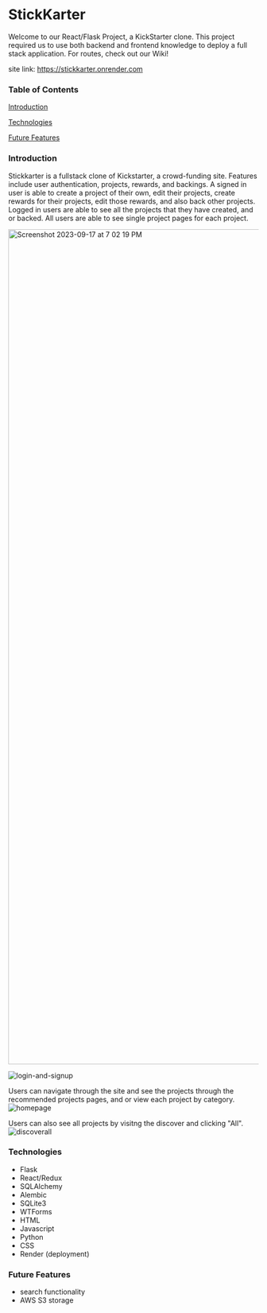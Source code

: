 # StickKarter
Welcome to our React/Flask Project, a KickStarter clone. This project required us to use both backend and frontend knowledge to deploy a full stack application. For routes, check out our Wiki!

site link: https://stickkarter.onrender.com


### Table of Contents
[Introduction](#intro)

[Technologies](#technologies)

[Future Features](#comingsoon)

### <a name="intro"></a> Introduction
Stickkarter is a fullstack clone of Kickstarter, a crowd-funding site. Features include user authentication, projects, rewards, and backings. A signed in user is able to create a project of their own, edit their projects, create rewards for their projects, edit those rewards, and also back other projects. Logged in users are able to see all the projects that they have created, and or backed. All users are able to see single project pages for each project.

<img width="1680" alt="Screenshot 2023-09-17 at 7 02 19 PM" src="https://github.com/andrew-khai/StickKarter/assets/127797007/a3253448-8e10-418f-a418-d3a63093e16e">

![login-and-signup](https://github.com/andrew-khai/StickKarter/assets/127797007/1f96d034-4f15-4299-b917-c2e8b2a46363)

Users can navigate through the site and see the projects through the recommended projects pages, and or view each project by category.
![homepage](https://github.com/andrew-khai/StickKarter/assets/127797007/1014f1b2-e570-45ed-b059-bddf3ed8c550)

Users can also see all projects by visitng the discover and clicking "All".
![discoverall](https://github.com/andrew-khai/StickKarter/assets/127797007/94d5d2b2-870b-406b-b9aa-e67a414fd6f6)

### <a name="technologies"></a> Technologies
* Flask
* React/Redux
* SQLAlchemy
* Alembic
* SQLite3
* WTForms
* HTML
* Javascript
* Python
* CSS
* Render (deployment)

### <a name="comingsoon"></a> Future Features
* search functionality
* AWS S3 storage
